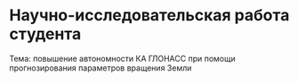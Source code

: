 # Научно-исследовательская работа студента
Тема: повышение автономности КА ГЛОНАСС при помощи прогнозирования параметров вращения Земли

